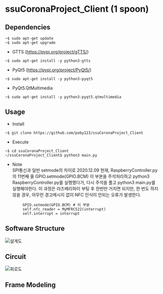# ssuCoronaProject_Client (1 spoon)
## Dependencies
```
~$ sudo apt-get update
~$ sudo apt-get upgrade
```
- GTTS (https://pypi.org/project/gTTS/)
```
~$ sudo apt-get install -y python3-gtts
```
- PyQt5 (https://pypi.org/project/PyQt5/)
```
~$ sudo apt-get install -y python3-pyqt5
```
- PyQt5.QtMultimedia
```
~$ sudo apt-get install -y python3-pyqt5.qtmultimedia
```

## Usage
- Install
```
~$ git clone https://github.com/poby123/ssuCoronaProject_Client
```

- Execute
```
~$ cd ssuCoronaProject_Client
~/ssuCoronaProject_Client$ python3 main.py
```

- Note<br>
SPI통신과 일반 setmode의 차이로 2020.12.09 현재, RaspberryController.py의 11번째 줄 GPIO.setmode(GPIO.BCM) 이 부분을 주석처리하고 python3 RaspberryController.py를 실행했다가, 다시 주석을 풀고 python3 main.py를 실행해야한다.
이 과정은 라즈베리파이 부팅 후 한번만 거치면 되지만, 한 번도 하지 않을 경우, 아무런 경고메시지 없이 NFC 인식이 안되는 오류가 발생한다.
```
        GPIO.setmode(GPIO.BCM) # 이 부분
        self.nfc_reader = MyMFRC522(interrupt)
        self.interrupt = interrupt
```

## Software Structure
![설계도](https://user-images.githubusercontent.com/50279318/101590450-c819b780-3a2d-11eb-97af-759155aa3cef.png)

## Circuit
![회로도](https://user-images.githubusercontent.com/50279318/101590586-1464f780-3a2e-11eb-8bcc-bc56e32a3bf1.png)
## Frame Modeling
